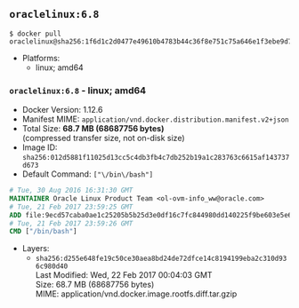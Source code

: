 ## `oraclelinux:6.8`

```console
$ docker pull oraclelinux@sha256:1f6d1c2d0477e49610b4783b44c36f8e751c75a646e1f3ebe9d7bc5b383f9d4e
```

-	Platforms:
	-	linux; amd64

### `oraclelinux:6.8` - linux; amd64

-	Docker Version: 1.12.6
-	Manifest MIME: `application/vnd.docker.distribution.manifest.v2+json`
-	Total Size: **68.7 MB (68687756 bytes)**  
	(compressed transfer size, not on-disk size)
-	Image ID: `sha256:012d5881f11025d13cc5c4db3fb4c7db252b19a1c283763c6615af143737d673`
-	Default Command: `["\/bin\/bash"]`

```dockerfile
# Tue, 30 Aug 2016 16:31:30 GMT
MAINTAINER Oracle Linux Product Team <ol-ovm-info_ww@oracle.com>
# Tue, 21 Feb 2017 23:59:25 GMT
ADD file:9ecd57caba0ae1c25205b5b25d3e0df16c7fc844980dd140225f9be603e5e6b1 in / 
# Tue, 21 Feb 2017 23:59:26 GMT
CMD ["/bin/bash"]
```

-	Layers:
	-	`sha256:d255e648fe19c50ce30aea8bd24de72dfce14c8194199eba2c310d936c980d40`  
		Last Modified: Wed, 22 Feb 2017 00:04:03 GMT  
		Size: 68.7 MB (68687756 bytes)  
		MIME: application/vnd.docker.image.rootfs.diff.tar.gzip
